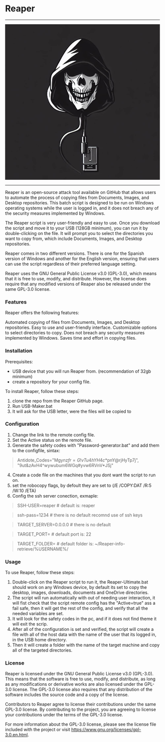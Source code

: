 # Reaper

***

![Reaper-logo](https://github.com/AROA-DEV/Reaper/blob/main/Readme/image.png?raw=true)

***

Reaper is an open-source attack tool available on GitHub that allows users to automate the process of copying files from Documents, Images, and Desktop repositories. This batch script is designed to be run on Windows operating systems while the user is logged in, and it does not breach any of the security measures implemented by Windows.

The Reaper script is very user-friendly and easy to use. Once you download the script and move it to your USB (128GB minimum), you can run it by double-clicking on the file. It will prompt you to select the directories you want to copy from, which include Documents, Images, and Desktop repositories.

Reaper comes in two different versions. There is one for the Spanish version of Windows and another for the English version, ensuring that users can use the script regardless of their preferred language setting.

Reaper uses the GNU General Public License v3.0 (GPL-3.0), which means that it is free to use, modify, and distribute. However, the license does require that any modified versions of Reaper also be released under the same GPL-3.0 license.

### Features
Reaper offers the following features:

Automated copying of files from Documents, Images, and Desktop repositories.
Easy to use and user-friendly interface.
Customizable options to select directories to copy.
Does not breach any security measures implemented by Windows.
Saves time and effort in copying files.

### Installation
Prerequisites:
- USB device that you will run Reaper from. (recommendation of 32gb minimum)
- create a repository for your config file.

To install Reaper, follow these steps:

1. clone the repo from the Reaper GitHub page.
2. Run USB-Maker.bat
3. It will ask for the USB letter, were the files will be copied to

### Configuration
1. Change the link to the remote config file.
2. Set the Active status on the remote file.
3. Generate the safety codes with "Password-generator.bat" and add them to the configfile, sintax:
> Antidote_Codes="Mgynz$fr=G!vTu4hYH4c*$pnY@rjHyTp7j",
"9ut&zAvH4^wywubum6WGq#yvw6RVnV*JSj"
4. Create a code file on the machines that you dont want the script to run on.
5. set the robocopy flags, by defoult they are set to (/E /COPY:DAT /R:5 /W:10 /ETA)
6. Config the ssh server conection, exmaple:
> SSH-USER=reaper # default is: reaper

> ssh-pass=1234 # there is no default recomnd use of ssh keys

> TARGET_SERVER=0.0.0.0 # there is no default

> TARGET_PORT= # default port is: 22

> TARGET_FOLDER= # default folder is: ~/Reaper-info-retrieve/%USERNAME%/

### Usage
To use Reaper, follow these steps:

1. Double-click on the Reaper script to run it, the Reaper-Ultimate.bat should work on any Windows device, by default its set to copy the desktop, images, downloads, documents and OneDrive directories.
2. The script will run automatically with out of needing user interaction, it will fist check that the script remote config has the "Active=true" ass a fail safe, then it will get the rest of the config, and verify that all the needed variables are set.
3. It will look for the safety codes in the pc, and if it does not find theme it will exit the scrip.
4. After all of the configuration is set and verified, the script will create a file with all of the host data with the name of the user that its logged in, in the USB home directory.
5. Then it will create a folder with the name of the target machine and copy all of the targeted directories.
### License

Reaper is licensed under the GNU General Public License v3.0 (GPL-3.0). This means that the software is free to use, modify, and distribute, as long as any modifications or derivative works are also licensed under the GPL-3.0 license. The GPL-3.0 license also requires that any distribution of the software includes the source code and a copy of the license.

Contributors to Reaper agree to license their contributions under the same GPL-3.0 license. By contributing to the project, you are agreeing to license your contributions under the terms of the GPL-3.0 license.

For more information about the GPL-3.0 license, please see the license file included with the project or visit https://www.gnu.org/licenses/gpl-3.0.en.html.
